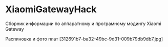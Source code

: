 # XiaomiGatewayHack
Сборник информации по аппаратному и програмному модингу Xiaomi Gateway 


Распиновка и фото плат
[312691b7-ba32-49bc-9d31-009b79db9db7.jpg]

